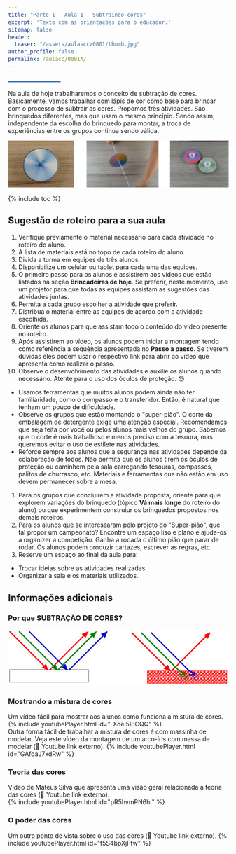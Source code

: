 ```yaml
---
title: "Parte 1 - Aula 1 - Subtraindo cores"
excerpt: 'Texto com as orientações para o educador.'
sitemap: false
header: 
  teaser: "/assets/aulascc/0001/thumb.jpg" 
author_profile: false
permalink: /aulacc/0001A/
---
```

![Linha separadora](/assets/images/line.jpg)

Na aula de hoje trabalharemos o conceito de subtração de cores. Basicamente, vamos trabalhar com lápis de cor como base para brincar com o processo de subtrair as cores. 
Propomos três atividades. São brinquedos diferentes, mas que usam o mesmo princípio. Sendo assim, independente da escolha do brinquedo para montar, a troca de experiências entre os grupos continua sendo válida.

![Exemplos dos projetos desta aula](/assets/aulascc/0001/thumb.jpg)

{% include toc %}

## Sugestão de roteiro para a sua aula
1. Verifique previamente o material necessário para cada atividade no roteiro do aluno.
1. A lista de materiais está no topo de cada roteiro do aluno.
1. Divida a turma em equipes de três alunos.
1. Disponibilize um celular ou tablet para cada uma das equipes.
1. O primeiro passo para os alunos é assistirem aos vídeos que estão listados na seção **Brincadeiras de hoje**. Se preferir, neste momento, use um projetor para que todas as equipes assistam as sugestões das atividades juntas.
1. Permita a cada grupo escolher a atividade que preferir.
1. Distribua o material entre as equipes de acordo com a atividade escolhida.
1. Oriente os alunos para que assistam todo o conteúdo do vídeo presente no roteiro.
1. Após assistirem ao vídeo, os alunos podem iniciar a montagem tendo como referência a sequência apresentada no **Passo a passo**. Se tiverem dúvidas eles podem usar o respectivo link para abrir ao vídeo que apresenta como realizar o passo.
1. Observe o desenvolvimento das atividades e auxilie os alunos quando necessário. Atente para o uso dos óculos de proteção. :sunglasses:
  * Usamos ferramentas que muitos alunos podem ainda não ter familiaridade, como o compasso e o transferidor. Então, é natural que tenham um pouco de dificuldade.
  * Observe os grupos que estão montando o "super-pião". O corte da embalagem de detergente exige uma atenção especial. Recomendamos que seja feita por você ou pelos alunos mais velhos do grupo. Sabemos que o corte é mais trabalhoso e menos preciso com a tesoura, mas queremos evitar o uso de estilete nas atividades.
  * Reforce sempre aos alunos que a segurança nas atividades depende da colaboração de todos. Não permita que os alunos tirem os óculos de proteção ou caminhem pela sala carregando tesouras, compassos, palitos de churrasco, etc. Materiais e ferramentas que não estão em uso devem permanecer sobre a mesa.
1. Para os grupos que concluírem a atividade proposta, oriente para que explorem variações do brinquedo (tópico **Vá mais longe** do roteiro do aluno) ou que experimentem construiur os brinquedos propostos nos demais roteiros.
1. Para os alunos que se interessaram pelo projeto do "Super-pião", que tal propor um campeonato? Encontre um espaço liso e plano e ajude-os a organizer a competição. Ganha a rodada o último pião que parar de rodar. Os alunos podem produzir cartazes, escrever as regras, etc.
1. Reserve um espaço ao final da aula para:
  * Trocar ideias sobre as atividades realizadas.
  * Organizar a sala e os materiais utilizados.


## Informações adicionais
### Por que SUBTRAÇÃO DE CORES?
![Subtração de cores](/assets/aulascc/0001/subtracao-cores.jpg)
### Mostrando a mistura de cores
Um vídeo fácil para mostrar aos alunos como funciona a mistura de cores.
{% include youtubePlayer.html id="-Xdel5I8CQQ" %}
<br>
Outra forma fácil de trabalhar a mistura de cores é com massinha de modelar. Veja este vídeo da montagem de um arco-íris com massa de modelar (:link: Youtube link externo). 
{% include youtubePlayer.html id="GAfqaJ7xdRw" %}
### Teoria das cores
Vídeo de Mateus Silva que apresenta uma visão geral relacionada a teoria das cores (:link: Youtube link externo).  
{% include youtubePlayer.html id="pR5hvmRN6hI" %}
### O poder das cores
Um outro ponto de vista sobre o uso das cores (:link: Youtube link externo).
{% include youtubePlayer.html id="f5S4bpXjFfw" %}